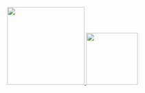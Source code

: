  <div>
  <a href="https://github.com/viniciuscoelhodeabreu">
  <img height="180em" src="https://github-readme-stats.vercel.app/api?username=viniciuscoelhodeabreu&show_icons=true&theme=dark&include_all_commits=true&count_private=true"/>
  <img height="120em" src="https://github-readme-stats.vercel.app/api/top-langs/?username=viniciuscoelhodeabreu&layout=compact&langs_count=4&theme=dark"/>
</div>
